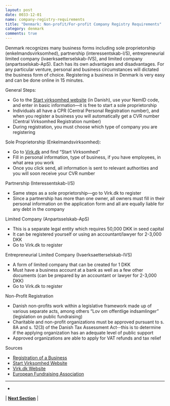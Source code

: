 ```yaml
---
layout: post
date: 0033-12-01
name: company-registry-requirements
title: "Denmark: Non-profit/For-profit Company Registry Requirements"
category: denmark
comments: true
---
```


Denmark recognizes many business forms including sole proprietorship (enkelmandsvirksomhed), partnership (interessentskab-I/S), entrepreneurial limited company (ivaerksaetterselskab-IVS), and limited company (anpartsselskab-ApS). Each has its own advantages and disadvantages. For any particular venture, personal and business circumstances will dictated the business form of choice. Registering a business in Denmark is very easy and can be done online in 15 minutes.

General Steps:
  * Go to the [Start virksomhed website](https://indberet.virk.dk/myndigheder/stat/ERST/Start_virksomhed?nm_extag=Link%3D%2Cforside%2Cmest-anvendte-start-virksomhed%2C) (in Danish), use your NemID code, and enter in basic information—it is free to start a sole proprietorship
  * Individuals all have a CPR (Central Personal Registration number), and when you register a business you will automatically get a CVR number (Central Virksomhed Registration number)
  *  During registration, you must choose which type of company you are registering

Sole Proprietorship (Enkelmandsvirksomhed):
  * Go to [Virk.dk](https://indberet.virk.dk/) and find “Start Virksomhed”
  * Fill in personal information, type of business, if you have employees, in what area you work
  * Once you click send, all information is sent to relevant authorities and you will soon receive your CVR number

Partnership (Interessentskab-I/S)
  * Same steps as a sole proprietorship—go to Virk.dk to register
  * Since a partnership has more than one owner, all owners must fill in their personal information on the application form and all are equally liable for any debt in the company
  
Limited Company (Anpartsselskab-ApS)
  * This is a separate legal entity which requires 50,000 DKK in seed capital
  * It can be registered yourself or using an accountant/lawyer for 2-3,000 DKK
  * Go to Virk.dk to register

Entrepreneurial Limited Company (Ivaerksaetterselskab-IVS)
  * A form of limited company that can be created for 1 DKK
  * Must have a business account at a bank as well as a few other documents (can be prepared by an accountant or lawyer for 2-3,000 DKK)
  * Go to Virk.dk to register

Non-Profit Registration
  * Danish non-profits work within a legislative framework made up of various separate acts, among others “Lov om offentlige indsamlinger” (legislation on public fundraising)
  * Charitable and non-profit organizations must be approved pursuant to s. 8A and s. 12(3) of the Danish Tax Assessment Act--this is to determine if the applying organization has an adequate level of public support
  * Approved organizations are able to apply for VAT refunds and tax relief

Sources

  * [Registration of a Business](https://www.startupsvar.dk/registration-of-business)
  * [Start Virksomhed Website](https://indberet.virk.dk/myndigheder/stat/ERST/Start_virksomhed?nm_extag=Link%3D%2Cforside%2Cmest-anvendte-start-virksomhed%2C)
  * [Virk.dk Website](https://indberet.virk.dk/)
  * [European Fundraising Association](http://www.efa-net.eu/country-stats/denmark)
---
- 


| **[Next Section]( https://neo-project.github.io/global-blockchain-compliance-hub//denmark/denmark-team-member-nationality-requirements.html)** |
